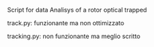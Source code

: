 Script for data Analisys of a rotor optical trapped

track.py: funzionante ma non ottimizzato

tracking.py: non funzionante ma meglio scritto
